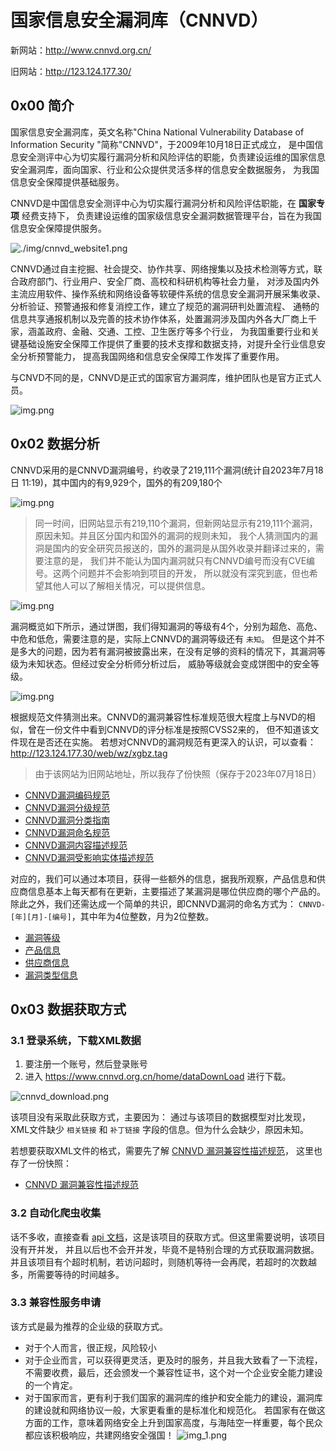 # 国家信息安全漏洞库（CNNVD）
新网站：http://www.cnnvd.org.cn/

旧网站：http://123.124.177.30/
## 0x00 简介

国家信息安全漏洞库，英文名称"China National Vulnerability Database of Information Security "简称"CNNVD"，于2009年10月18日正式成立，
是中国信息安全测评中心为切实履行漏洞分析和风险评估的职能，负责建设运维的国家信息安全漏洞库，面向国家、行业和公众提供灵活多样的信息安全数据服务，
为我国信息安全保障提供基础服务。

CNNVD是中国信息安全测评中心为切实履行漏洞分析和风险评估职能，在 **国家专项** 经费支持下，
负责建设运维的国家级信息安全漏洞数据管理平台，旨在为我国信息安全保障提供服务。

![./img/cnnvd_website1.png](img/cnnvd_website.png)

CNNVD通过自主挖掘、社会提交、协作共享、网络搜集以及技术检测等方式，联合政府部门、行业用户、安全厂商、高校和科研机构等社会力量，
对涉及国内外主流应用软件、操作系统和网络设备等软硬件系统的信息安全漏洞开展采集收录、分析验证、预警通报和修复消控工作，建立了规范的漏洞研判处置流程、
通畅的信息共享通报机制以及完善的技术协作体系，处置漏洞涉及国内外各大厂商上千家，涵盖政府、金融、交通、工控、卫生医疗等多个行业，
为我国重要行业和关键基础设施安全保障工作提供了重要的技术支撑和数据支持，对提升全行业信息安全分析预警能力，
提高我国网络和信息安全保障工作发挥了重要作用。

与CNVD不同的是，CNNVD是正式的国家官方漏洞库，维护团队也是官方正式人员。

![img.png](img/cnnvd_website_footer.png)

## 0x02 数据分析

CNNVD采用的是CNNVD漏洞编号，约收录了219,111个漏洞(统计自2023年7月18日 11:19)，其中国内的有9,929个，国外的有209,180个

![img.png](img/cnnvd_website_total_vuln.png)
> 同一时间，旧网站显示有219,110个漏洞，但新网站显示有219,111个漏洞，原因未知。并且区分国内和国外的漏洞的规则未知，
> 我个人猜测国内的漏洞是国内的安全研究员报送的，国外的漏洞是从国外收录并翻译过来的，需要注意的是，
> 我们并不能认为国内漏洞就只有CNNVD编号而没有CVE编号。这两个问题并不会影响到项目的开发，
> 所以就没有深究到底，但也希望其他人可以了解相关情况，可以提供信息。

![img.png](img/cnnvd_website_vuln_type.png)

漏洞概览如下所示，通过饼图，我们得知漏洞的等级有4个，分别为超危、高危、中危和低危，需要注意的是，实际上CNNVD的漏洞等级还有 `未知`。
但是这个并不是多大的问题，因为若有漏洞被披露出来，在没有足够的资料的情况下，其漏洞等级为未知状态。但经过安全分析师分析过后，
威胁等级就会变成饼图中的安全等级。

![img.png](img/cnnvd_website_vuln_overview.png)

根据规范文件猜测出来。CNNVD的漏洞兼容性标准规范很大程度上与NVD的相似，曾在一份文件中看到CNNVD的评分标准是按照CVSS2来的，
但不知道该文件现在是否还在实施。 若想对CNNVD的漏洞规范有更深入的认识，可以查看：http://123.124.177.30/web/wz/xgbz.tag

> 由于该网站为旧网站地址，所以我存了份快照（保存于2023年07月18日）

- [CNNVD漏洞编码规范](pdf/CNNVD漏洞编码规范.pdf)
- [CNNVD漏洞分级规范](pdf/CNNVD漏洞分级规范.pdf)
- [CNNVD漏洞分类指南](pdf/CNNVD漏洞分类指南.pdf)
- [CNNVD漏洞命名规范](pdf/CNNVD漏洞命名规范.pdf)
- [CNNVD漏洞内容描述规范](pdf/CNNVD漏洞内容描述规范.pdf)
- [CNNVD漏洞受影响实体描述规范](pdf/CNNVD漏洞影响实体描述规范.pdf)

对应的，我们可以通过本项目，获得一些额外的信息，据我所观察，产品信息和供应商信息基本上每天都有在更新，主要描述了某漏洞是哪位供应商的哪个产品的。
除此之外，我们还需达成一个简单的共识，即CNNVD漏洞的命名方式为： `CNNVD-[年][月]-[编号]`，其中年为4位整数，月为2位整数。

- [漏洞等级](https://github.com/y4ney/cnnvd/blob/main/hazard_level.json)
- [产品信息](https://github.com/y4ney/cnnvd/blob/main/product.json)
- [供应商信息](https://github.com/y4ney/cnnvd/blob/main/vendor.json)
- [漏洞类型信息](https://github.com/y4ney/cnnvd/blob/main/vuln_type.json)

## 0x03 数据获取方式
### 3.1 登录系统，下载XML数据
1. 要注册一个账号，然后登录账号
2. 进入 https://www.cnnvd.org.cn/home/dataDownLoad 进行下载。

![cnnvd_download.png](img/cnnvd_download.png)

该项目没有采取此获取方式，主要因为：
通过与该项目的数据模型对比发现，XML文件缺少 `相关链接` 和 `补丁链接` 字段的信息。但为什么会缺少，原因未知。

若想要获取XML文件的格式，需要先了解 [CNNVD 漏洞兼容性描述规范](https://www.cnnvd.org.cn/static/download/CNNVD_XML_Specification.pdf)，
这里也存了一份快照：

- [CNNVD 漏洞兼容性描述规范](./pdf/CNNVD漏洞兼容性描述规范.pdf)

### 3.2 自动化爬虫收集

话不多收，直接查看 [api 文档](./pdf/api.html)，这是该项目的获取方式。但这里需要说明，该项目没有开并发，
并且以后也不会开并发，毕竟不是特别合理的方式获取漏洞数据。
并且该项目有个超时机制，若访问超时，则随机等待一会再爬，若超时的次数越多，所需要等待的时间越多。

### 3.3 兼容性服务申请

该方式是最为推荐的企业级的获取方式。
- 对于个人而言，很正规，风险较小
- 对于企业而言，可以获得更灵活，更及时的服务，并且我大致看了一下流程，不需要收费，最后，还会颁发一个兼容性证书，这个对一个企业安全能力建设的一个肯定。
- 对于国家而言，更有利于我们国家的漏洞库的维护和安全能力的建设，漏洞库的建设就和网络协议一般，大家更看重的是标准化和规范化。 
若国家有在做这方面的工作，意味着网络安全上升到国家高度，与海陆空一样重要，每个民众都应该积极响应，共建网络安全强国！
![img_1.png](img/cnnvd_compatibility_service.png)
